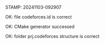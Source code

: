 STAMP: 20241103-092907
OK: file codeforces.id is correct
OK: CMake generator successed
OK: folder prj.codeforces structure is correct
